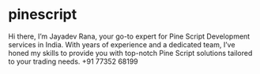 # pinescript
Hi there, I’m Jayadev Rana, your go-to expert for Pine Script Development services in India. With years of experience and a dedicated team, I’ve honed my skills to provide you with top-notch Pine Script solutions tailored to your trading needs. +91 77352 68199
